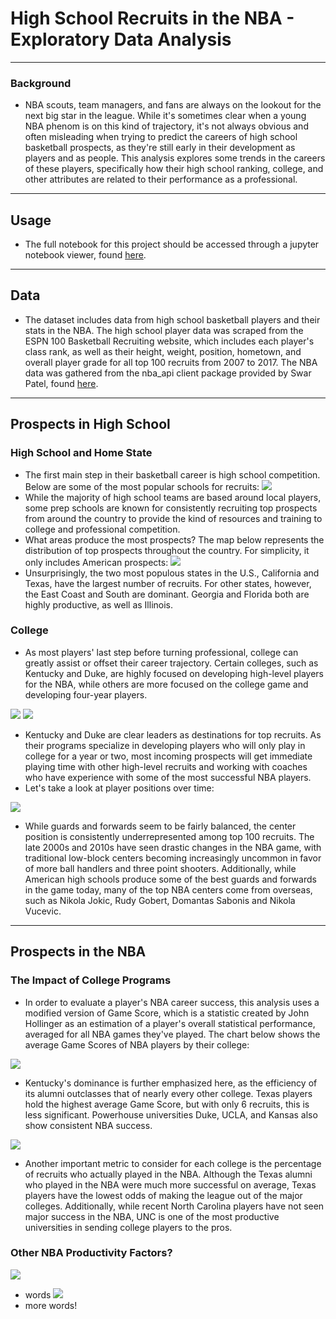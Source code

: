 # High School Recruits in the NBA - Exploratory Data Analysis
---
### Background
* NBA scouts, team managers, and fans are always on the lookout for the next big star in the league. While it's sometimes clear when a young NBA phenom is on this kind of trajectory, it's not always obvious and often misleading when trying to predict the careers of high school basketball prospects, as they're still early in their development as players and as people. This analysis explores some trends in the careers of these players, specifically how their high school ranking, college, and other attributes are related to their performance as a professional.
---
## Usage
* The full notebook for this project should be accessed through a jupyter notebook viewer, found [here](https://nbviewer.jupyter.org/github/j-s-russell/High-School-Recruits-in-NBA---EDA/blob/main/NBA_RECRUITS_PROJECT.ipynb).
---
## Data
* The dataset includes data from high school basketball players and their stats in the NBA. The high school player data was scraped from the ESPN 100 Basketball Recruiting website, which includes each player's class rank, as well as their height, weight, position, hometown, and overall player grade for all top 100 recruits from 2007 to 2017. The NBA data was gathered from the nba_api client package provided by Swar Patel, found [here](https://github.com/swar/nba_api). 
---
## Prospects in High School
### High School and Home State
* The first main step in their basketball career is high school competition. Below are some of the most popular schools for recruits:
![](/images/img1.png)
* While the majority of high school teams are based around local players, some prep schools are known for consistently recruiting top prospects from around the country to provide the kind of resources and training to college and professional competition.
* What areas produce the most prospects? The map below represents the distribution of top prospects throughout the country. For simplicity, it only includes American prospects:
![](/images/img2.png)
* Unsurprisingly, the two most populous states in the U.S., California and Texas, have the largest number of recruits. For other states, however, the East Coast and South are dominant. Georgia and Florida both are highly productive, as well as Illinois.
### College
* As most players' last step before turning professional, college can greatly assist or offset their career trajectory. Certain colleges, such as Kentucky and Duke, are highly focused on developing high-level players for the NBA, while others are more focused on the college game and developing four-year players.

![](/images/img3.png)
![](/images/img4.png)
* Kentucky and Duke are clear leaders as destinations for top recruits. As their programs specialize in developing players who will only play in college for a year or two, most incoming prospects will get immediate playing time with other high-level recruits and working with coaches who have experience with some of the most successful NBA players. 
* Let's take a look at player positions over time:

![](/images/img5.png)
* While guards and forwards seem to be fairly balanced, the center position is consistently underrepresented among top 100 recruits. The late 2000s and 2010s have seen drastic changes in the NBA game, with traditional low-block centers becoming increasingly uncommon in favor of more ball handlers and three point shooters. Additionally, while American high schools produce some of the best guards and forwards in the game today, many of the top NBA centers come from overseas, such as Nikola Jokic, Rudy Gobert, Domantas Sabonis and Nikola Vucevic.
---
## Prospects in the NBA
### The Impact of College Programs
* In order to evaluate a player's NBA career success, this analysis uses a modified version of Game Score, which is a statistic created by John Hollinger as an estimation of a player's overall statistical performance, averaged for all NBA games they've played. The chart below shows the average Game Scores of NBA players by their college:

![](/images/img6.png)
* Kentucky's dominance is further emphasized here, as the efficiency of its alumni outclasses that of nearly every other college. Texas players hold the highest average Game Score, but with only 6 recruits, this is less significant. Powerhouse universities Duke, UCLA, and Kansas also show consistent NBA success.

![](/images/img7.png)
* Another important metric to consider for each college is the percentage of recruits who actually played in the NBA. Although the Texas alumni who played in the NBA were much more successful on average, Texas players have the lowest odds of making the league out of the major colleges. Additionally, while recent North Carolina players have not seen major success in the NBA, UNC is one of the most productive universities in sending college players to the pros.
### Other NBA Productivity Factors?
![](/images/img8.png)
* words
![](/images/img9.png)
* more words!
